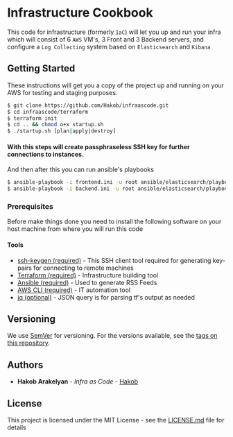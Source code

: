 # Infrastructure Cookbook

This code for infrastructure (formerly `IaC`) will let you up and run your infra which will consist of 6 `AWS` VM's, 3 Front and 3 Backend servers, and configure a `Log Collecting` system based on `Elasticsearch` and `Kibana` 

## Getting Started

These instructions will get you a copy of the project up and running on your AWS for testing and staging purposes.

```bash
$ git clone https://github.com/Hakob/infraascode.git
$ cd infraascode/terraform
$ terraform init
$ cd .. && chmod o+x startup.sh
$ ./startup.sh [plan|apply|destroy]
```

#### With this steps will create passphraseless SSH key for further connections to instances.

And then after this you can run ansible's playbooks
```bash
$ ansible-playbook -i frontend.ini -u root ansible/elasticsearch/playbooks/install_elasticsearch.yml
$ ansible-playbook -i backend.ini -u root ansible/elasticsearch/playbooks/install_elasticsearch.yml
```

### Prerequisites

Before make things done you need to install the following software on your host machine from where you will run this code

#### Tools

* [ssh-keygen (required)](http://manpages.ubuntu.com/manpages/bionic/man1/ssh-keygen.1.html) - This SSH client tool required for generating key-pairs for connecting to remote machines
* [Terraform (required)](https://www.terraform.io/downloads.html) - Infrastructure building tool
* [Ansible (required)](https://docs.ansible.com/ansible/latest/installation_guide/intro_installation.html) - Used to generate RSS Feeds
* [AWS CLI (required)](https://www.terraform.io/downloads.html) - IT automation tool
* [jq (optional)](https://www.terraform.io/downloads.html) - JSON query is for parsing tf's output as needed

## Versioning

We use [SemVer](http://semver.org/) for versioning. For the versions available, see the [tags on this repository](https://github.com/Hakob/infraascode/tags). 

## Authors

* **Hakob Arakelyan** - *Infra as Code* - [Hakob](https://github.com/Hakob)

## License

This project is licensed under the MIT License - see the [LICENSE.md](LICENSE.md) file for details
